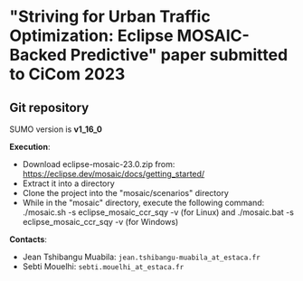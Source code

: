 #  "Striving for Urban Traffic Optimization: Eclipse MOSAIC-Backed Predictive" paper submitted to CiCom 2023




## Git repository 

SUMO version is **v1_16_0**

**Execution**:
- Download eclipse-mosaic-23.0.zip from: https://eclipse.dev/mosaic/docs/getting_started/
- Extract it into a directory
- Clone the project into the "mosaic/scenarios" directory
- While in the "mosaic" directory, execute the following command: ./mosaic.sh -s eclipse_mosaic_ccr_sqy -v (for Linux) and ./mosaic.bat -s eclipse_mosaic_ccr_sqy -v (for Windows)

**Contacts**:
- Jean Tshibangu Muabila: `jean.tshibangu-muabila_at_estaca.fr`
- Sebti Mouelhi: `sebti.mouelhi_at_estaca.fr`
